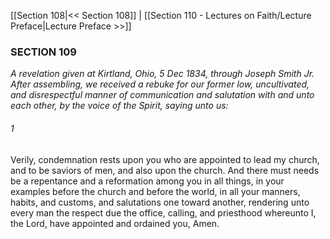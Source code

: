 [[Section 108|<< Section 108]]  |  [[Section 110 - Lectures on Faith/Lecture Preface|Lecture Preface >>]]

### SECTION 109

*A revelation given at Kirtland, Ohio, 5 Dec 1834, through Joseph Smith Jr. After assembling, we received a rebuke for our former low, uncultivated, and disrespectful manner of communication and salutation with and unto each other, by the voice of the Spirit, saying unto us:*

###### 1
Verily, condemnation rests upon you who are appointed to lead my church, and to be saviors of men, and also upon the church. And there must needs be a repentance and a reformation among you in all things, in your examples before the church and before the world, in all your manners, habits, and customs, and salutations one toward another, rendering unto every man the respect due the office, calling, and priesthood whereunto I, the Lord, have appointed and ordained you, Amen.